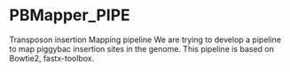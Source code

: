# PBMapper_PIPE
Transposon insertion Mapping pipeline
We are trying to develop a pipeline to map piggybac insertion sites in the genome. This pipeline is based on Bowtie2, fastx-toolbox.
